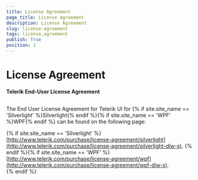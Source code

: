 ```yaml
---
title: License Agreement
page_title: License Agreement
description: License Agreement
slug: license-agreement
tags: license,agreement
publish: True
position: 1
---
```


# License Agreement



__Telerik End-User License Agreement__

## 

The End User License Agreement for Telerik UI for {% if site.site_name == 'Silverlight' %}Silverlight{% endif %}{% if site.site_name == 'WPF' %}WPF{% endif %} can be found on the following page:
        

{% if site.site_name == 'Silverlight' %}[http://www.telerik.com/purchase/license-agreement/silverlight](http://www.telerik.com/purchase/license-agreement/silverlight-dlw-s).
          {% endif %}{% if site.site_name == 'WPF' %}[http://www.telerik.com/purchase/license-agreement/wpf](http://www.telerik.com/purchase/license-agreement/wpf-dlw-s).       
          {% endif %}
